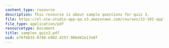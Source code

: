 ```yaml
---
content_type: resource
description: This resource is about sample questions for quiz 3.
file: https://ol-ocw-studio-app-qa.s3.amazonaws.com/courses/22-101-applied-nuclear-physics-fall-2006/e76f68350748e982425790bd41e17e8f_samples_quiz3.pdf
file_type: application/pdf
resourcetype: Document
title: samples_quiz3.pdf
uid: e76f6835-0748-e982-4257-90bd41e17e8f
---
```

